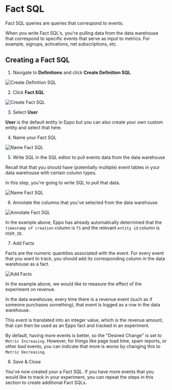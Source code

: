 # Fact SQL

Fact SQL queries are queries that correspond to events.

When you write Fact SQL's, you're pulling data from the data warehouse that correspond to specific events that serve as input to metrics. For example, signups, activations, net subscriptions, etc.

## Creating a Fact SQL

1. Navigate to **Definitions** and click **Create Definition SQL**

![Create Definition SQL](/img/building-experiments/create-definition-sql.png)

2. Click **Fact SQL**

![Create Fact SQL](/img/building-experiments/create-fact-sql.png)

3. Select **User**

**User** is the default entity in Eppo but you can also create your own custom entity and select that here.

4. Name your Fact SQL

![Name Fact SQL](/img/building-experiments/name-fact-sql.png)

5. Write SQL in the SQL editor to pull events data from the data warehouse

Recall that that you should have (potentially multiple) event tables in your data warehouse with certain column types.

In this step, you're going to write SQL to pull that data.

![Name Fact SQL](/img/building-experiments/add-fact-sql-query.png)

6. Annotate the columns that you've selected from the data warehouse

![Annotate Fact SQL](/img/building-experiments/annotate-fact-sql-columns.png)

In the example above, Eppo has already automatically determined that the `timestamp of creation` column is `TS` and the relevant `entity id` column is `USER_ID`.

7. Add Facts

Facts are the numeric quantities associated with the event. For every event that you want to track, you should add its corresponding column in the data warehouse as a fact.

![Add Facts](/img/building-experiments/add-fact-sql-fact.png)

In the example above, we would like to measure the effect of the experiment on revenue.

In the data warehouse, every time there is a revenue event (such as if someone purchases something), that event is logged as a row in the data warehouse.

This event is translated into an integer value, which is the revenue amount, that can then be used as an Eppo fact and tracked in an experiment.

By default, having more events is better, so the "Desired Change" is set to `Metric Increasing`. However, for things like page load time, spam reports, or other _bad_ events, you can indicate that more is _worse_ by changing this to `Metric Decreasing`.

8. Save & Close

You've now created your a Fact SQL. If you have more events that you would like to track in your experiment, you can repeat the steps in this section to create additional Fact SQLs.
